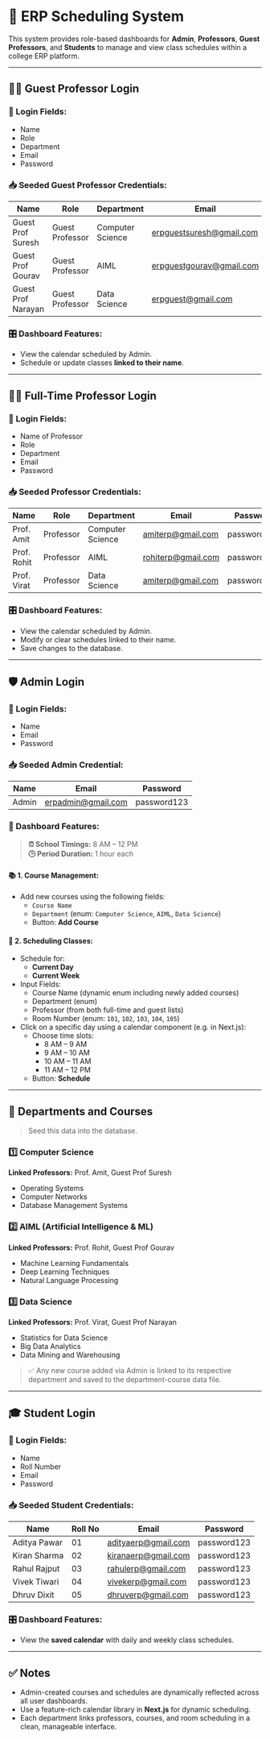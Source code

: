 # 📘 ERP Scheduling System

This system provides role-based dashboards for **Admin**, **Professors**, **Guest Professors**, and **Students** to manage and view class schedules within a college ERP platform.

---

## 🧑‍🏫 Guest Professor Login

### 🔐 Login Fields:
- Name  
- Role  
- Department  
- Email  
- Password  

### 📥 Seeded Guest Professor Credentials:

| Name               | Role            | Department       | Email                       | Password      |
|--------------------|------------------|------------------|-----------------------------|----------------|
| Guest Prof Suresh  | Guest Professor  | Computer Science | erpguestsuresh@gmail.com    | password123    |
| Guest Prof Gourav  | Guest Professor  | AIML             | erpguestgourav@gmail.com    | password123    |
| Guest Prof Narayan | Guest Professor  | Data Science     | erpguest@gmail.com          | password123    |

### 🎛️ Dashboard Features:
- View the calendar scheduled by Admin.
- Schedule or update classes **linked to their name**.

---

## 👨‍🏫 Full-Time Professor Login

### 🔐 Login Fields:
- Name of Professor  
- Role  
- Department  
- Email  
- Password  

### 📥 Seeded Professor Credentials:

| Name         | Role       | Department       | Email               | Password      |
|--------------|------------|------------------|----------------------|----------------|
| Prof. Amit   | Professor  | Computer Science | amiterp@gmail.com    | password123    |
| Prof. Rohit  | Professor  | AIML             | rohiterp@gmail.com   | password123    |
| Prof. Virat  | Professor  | Data Science     | amiterp@gmail.com    | password123    |

### 🎛️ Dashboard Features:
- View the calendar scheduled by Admin.
- Modify or clear schedules linked to their name.
- Save changes to the database.

---

## 🛡️ Admin Login

### 🔐 Login Fields:
- Name  
- Email  
- Password  

### 📥 Seeded Admin Credential:

| Name  | Email                | Password      |
|--------|----------------------|----------------|
| Admin | erpadmin@gmail.com   | password123    |

### 🧰 Dashboard Features:

> **⏰ School Timings:** 8 AM – 12 PM  
> **🕒 Period Duration:** 1 hour each

#### 📚 1. Course Management:
- Add new courses using the following fields:
  - `Course Name`
  - `Department` (enum: `Computer Science`, `AIML`, `Data Science`)
  - Button: **Add Course**

#### 📅 2. Scheduling Classes:
- Schedule for:
  - **Current Day**
  - **Current Week**
- Input Fields:
  - Course Name (dynamic enum including newly added courses)
  - Department (enum)
  - Professor (from both full-time and guest lists)
  - Room Number (enum: `101`, `102`, `103`, `104`, `105`)
- Click on a specific day using a calendar component (e.g. in Next.js):
  - Choose time slots:  
    - 8 AM – 9 AM  
    - 9 AM – 10 AM  
    - 10 AM – 11 AM  
    - 11 AM – 12 PM
  - Button: **Schedule**

---

## 🏫 Departments and Courses

> Seed this data into the database.

### 1️⃣ Computer Science  
**Linked Professors:** Prof. Amit, Guest Prof Suresh  
- Operating Systems  
- Computer Networks  
- Database Management Systems  

### 2️⃣ AIML (Artificial Intelligence & ML)  
**Linked Professors:** Prof. Rohit, Guest Prof Gourav  
- Machine Learning Fundamentals  
- Deep Learning Techniques  
- Natural Language Processing  

### 3️⃣ Data Science  
**Linked Professors:** Prof. Virat, Guest Prof Narayan  
- Statistics for Data Science  
- Big Data Analytics  
- Data Mining and Warehousing  

> ✅ Any new course added via Admin is linked to its respective department and saved to the department-course data file.

---

## 🎓 Student Login

### 🔐 Login Fields:
- Name  
- Roll Number  
- Email  
- Password  

### 📥 Seeded Student Credentials:

| Name         | Roll No | Email                 | Password      |
|--------------|----------|------------------------|----------------|
| Aditya Pawar | 01       | adityaerp@gmail.com    | password123    |
| Kiran Sharma | 02       | kiranaerp@gmail.com    | password123    |
| Rahul Rajput | 03       | rahulerp@gmail.com     | password123    |
| Vivek Tiwari | 04       | vivekerp@gmail.com     | password123    |
| Dhruv Dixit  | 05       | dhruverp@gmail.com     | password123    |

### 🎛️ Dashboard Features:
- View the **saved calendar** with daily and weekly class schedules.

---

## ✅ Notes

- Admin-created courses and schedules are dynamically reflected across all user dashboards.
- Use a feature-rich calendar library in **Next.js** for dynamic scheduling.
- Each department links professors, courses, and room scheduling in a clean, manageable interface.


